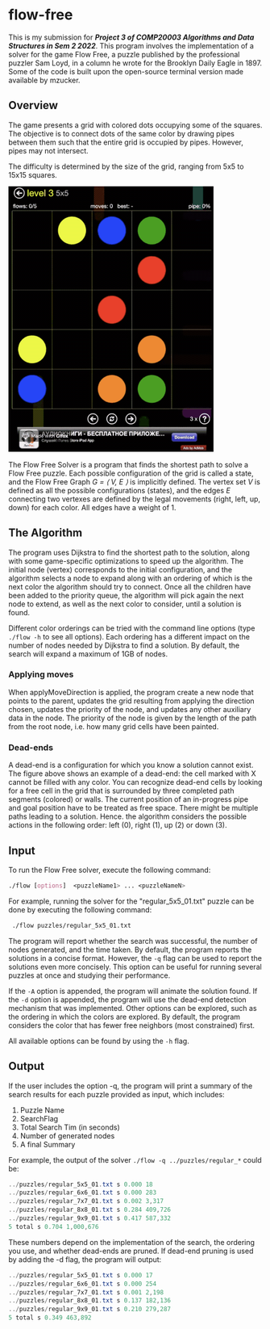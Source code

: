 # flow-free

This is my submission for ***Project 3 of COMP20003 Algorithms and Data Structures in Sem 2 2022***. This program involves the implementation of a solver for the game Flow Free, a puzzle published by the professional puzzler Sam Loyd, in a column he wrote for the Brooklyn Daily Eagle in 1897. Some of the code is built upon the open-source terminal version made available by mzucker.

## Overview

The game presents a grid with colored dots occupying some of the squares. The objective is to connect dots of the same color by drawing pipes between them such that the entire grid is occupied by pipes. However, pipes may not intersect. 

The difficulty is determined by the size of the grid, ranging from 5x5 to 15x15 squares.

![](flowfree.gif)

The Flow Free Solver is a program that finds the shortest path to solve a Flow Free puzzle. Each possible configuration of the grid is called a state, and the Flow Free Graph *G = ⟨ V, E ⟩* is implicitly defined. The vertex set *V* is defined as all the possible configurations (states), and the edges *E* connecting two vertexes are defined by the legal movements (right, left, up, down) for each color. All edges have a weight of 1.

## The Algorithm

The program uses Dijkstra to find the shortest path to the solution, along with some game-specific optimizations to speed up the algorithm. The initial node (vertex) corresponds to the initial configuration, and the algorithm selects a node to expand along with an ordering of which is the next color the algorithm should try to connect. Once all the children have been added to the priority queue, the algorithm will pick again the next node to extend, as well as the next color to consider, until a solution is found.

Different color orderings can be tried with the command line options (type `./flow -h` to see all options). Each ordering has a different impact on the number of nodes needed by Dijkstra to find a solution. By default, the search will expand a maximum of 1GB of nodes.

### Applying moves

When applyMoveDirection is applied, the program create a new node that points to the parent, updates the grid resulting from applying the direction chosen, updates the priority of the node, and updates any other auxiliary data in the node. The priority of the node is given by the length of the path from the root node, i.e. how many grid cells have been painted. 

### Dead-ends

A dead-end is a configuration for which you know a solution cannot exist. The figure above shows an example of a dead-end: the cell marked with X cannot be filled with any color. You can recognize dead-end cells by looking for a free cell in the grid that is surrounded by three completed path segments (colored) or walls. The current position of an in-progress pipe and goal position have to be treated as free space. There might be multiple paths leading to a solution. Hence. the algorithm considers the possible actions in the following order: left (0), right (1), up (2) or down (3). 

## Input

To run the Flow Free solver, execute the following command:

```css
./flow [options]  <puzzleName1> ... <puzzleNameN> 
```
For example, running the solver for the "regular_5x5_01.txt" puzzle can be done by executing the following command:

```bash
 ./flow puzzles/regular_5x5_01.txt
 ```
 
The program will report whether the search was successful, the number of nodes generated, and the time taken. By default, the program reports the solutions in a concise format. However, the `-q` flag can be used to report the solutions even more concisely. This option can be useful for running several puzzles at once and studying their performance.

If the `-A` option is appended, the program will animate the solution found. If the `-d` option is appended, the program will use the dead-end detection mechanism that was implemented. Other options can be explored, such as the ordering in which the colors are explored. By default, the program considers the color that has fewer free neighbors (most constrained) first.

All available options can be found by using the `-h` flag.

## Output

If the user includes the option -q, the program will print a summary of the search results for each puzzle provided as input, which includes:

1. Puzzle Name 
2. SearchFlag
3. Total Search Tim (in seconds)
4. Number of generated nodes
5. A final Summary

For example, the output of the solver  `./flow -q ../puzzles/regular_*` could be:

```powershell
../puzzles/regular_5x5_01.txt s 0.000 18
../puzzles/regular_6x6_01.txt s 0.000 283
../puzzles/regular_7x7_01.txt s 0.002 3,317
../puzzles/regular_8x8_01.txt s 0.284 409,726
../puzzles/regular_9x9_01.txt s 0.417 587,332
5 total s 0.704 1,000,676
```

These numbers depend on the implementation of the search, the ordering you use, and whether dead-ends are pruned.   If dead-end pruning is used by adding the -d flag, the program will output:

```powershell
../puzzles/regular_5x5_01.txt s 0.000 17
../puzzles/regular_6x6_01.txt s 0.000 254
../puzzles/regular_7x7_01.txt s 0.001 2,198
../puzzles/regular_8x8_01.txt s 0.137 182,136
../puzzles/regular_9x9_01.txt s 0.210 279,287
5 total s 0.349 463,892
```



